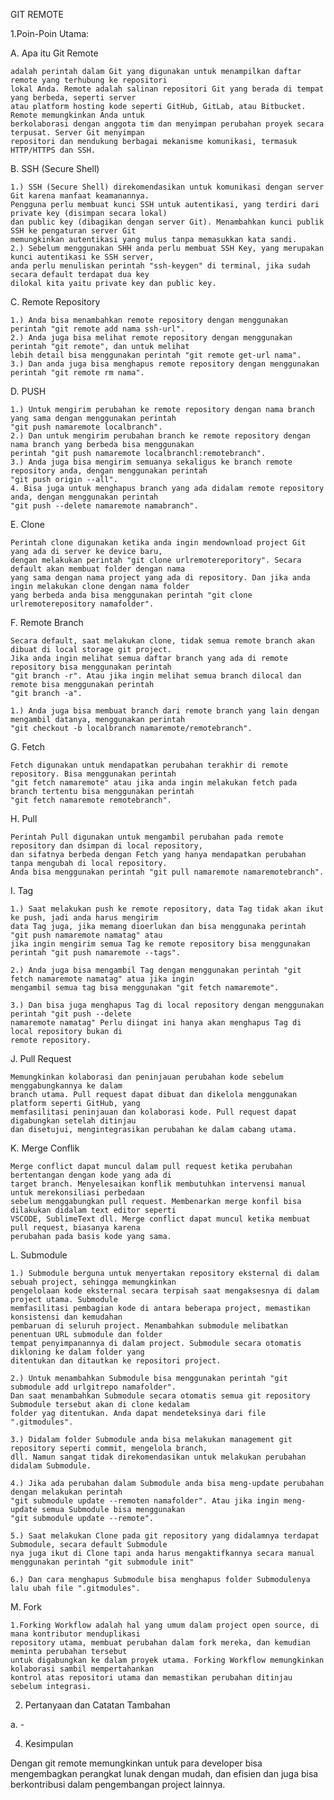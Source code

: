 GIT REMOTE

1.Poin-Poin Utama:

A. Apa itu Git Remote

    adalah perintah dalam Git yang digunakan untuk menampilkan daftar remote yang terhubung ke repositori 
    lokal Anda. Remote adalah salinan repositori Git yang berada di tempat yang berbeda, seperti server 
    atau platform hosting kode seperti GitHub, GitLab, atau Bitbucket. Remote memungkinkan Anda untuk 
    berkolaborasi dengan anggota tim dan menyimpan perubahan proyek secara terpusat. Server Git menyimpan 
    repositori dan mendukung berbagai mekanisme komunikasi, termasuk HTTP/HTTPS dan SSH.

B. SSH (Secure Shell)

    1.) SSH (Secure Shell) direkomendasikan untuk komunikasi dengan server Git karena manfaat keamanannya. 
    Pengguna perlu membuat kunci SSH untuk autentikasi, yang terdiri dari private key (disimpan secara lokal) 
    dan public key (dibagikan dengan server Git). Menambahkan kunci publik SSH ke pengaturan server Git 
    memungkinkan autentikasi yang mulus tanpa memasukkan kata sandi. 
    2.) Sebelum menggunakan SHH anda perlu membuat SSH Key, yang merupakan kunci autentikasi ke SSH server,
    anda perlu menuliskan perintah "ssh-keygen" di terminal, jika sudah secara default terdapat dua key
    dilokal kita yaitu private key dan public key.
    
C. Remote Repository

    1.) Anda bisa menambahkan remote repository dengan menggunakan perintah "git remote add nama ssh-url".
    2.) Anda juga bisa melihat remote repository dengan menggunakan perintah "git remote", dan untuk melihat 
    lebih detail bisa menggunakan perintah "git remote get-url nama".
    3.) Dan anda juga bisa menghapus remote repository dengan menggunakan perintah "git remote rm nama".
    
D. PUSH

    1.) Untuk mengirim perubahan ke remote repository dengan nama branch yang sama dengan menggunakan perintah
    "git push namaremote localbranch".
    2.) Dan untuk mengirim perubahan branch ke remote repository dengan nama branch yang berbeda bisa menggunakan 
    perintah "git push namaremote localbranchl:remotebranch".
    3.) Anda juga bisa mengirim semuanya sekaligus ke branch remote repository anda, dengan menggunakan perintah
    "git push origin --all".
    4. Bisa juga untuk menghapus branch yang ada didalam remote repository anda, dengan menggunakan perintah 
    "git push --delete namaremote namabranch".
    
E. Clone

    Perintah clone digunakan ketika anda ingin mendownload project Git yang ada di server ke device baru,
    dengan melakukan perintah "git clone urlremotereporitory". Secara default akan membuat folder dengan nama
    yang sama dengan nama project yang ada di repository. Dan jika anda ingin melakukan clone dengan nama folder 
    yang berbeda anda bisa menggunakan perintah "git clone urlremoterepository namafolder".
    
F. Remote Branch

    Secara default, saat melakukan clone, tidak semua remote branch akan dibuat di local storage git project.
    Jika anda ingin melihat semua daftar branch yang ada di remote repository bisa menggunakan perintah
    "git branch -r". Atau jika ingin melihat semua branch dilocal dan remote bisa menggunakan perintah
    "git branch -a".
    
    1.) Anda juga bisa membuat branch dari remote branch yang lain dengan mengambil datanya, menggunakan perintah 
    "git checkout -b localbranch namaremote/remotebranch".
    
G. Fetch 

    Fetch digunakan untuk mendapatkan perubahan terakhir di remote repository. Bisa menggunakan perintah
    "git fetch namaremote" atau jika anda ingin melakukan fetch pada branch tertentu bisa menggunakan perintah
    "git fetch namaremote remotebranch".
    
H. Pull

    Perintah Pull digunakan untuk mengambil perubahan pada remote repository dan dsimpan di local repository,
    dan sifatnya berbeda dengan Fetch yang hanya mendapatkan perubahan tanpa mengubah di local repository.
    Anda bisa menggunakan perintah "git pull namaremote namaremotebranch".
    
I. Tag 

    1.) Saat melakukan push ke remote repository, data Tag tidak akan ikut ke push, jadi anda harus mengirim
    data Tag juga, jika memang dioerlukan dan bisa menggunaka perintah "git push namaremote namatag" atau 
    jika ingin mengirim semua Tag ke remote repository bisa menggunakan perintah "git push namaremote --tags".
    
    2.) Anda juga bisa mengambil Tag dengan menggunakan perintah "git fetch namaremote namatag" atua jika ingin
    mengambil semua tag bisa menggunakan "git fetch namaremote".
    
    3.) Dan bisa juga menghapus Tag di local repository dengan menggunakan perintah "git push --delete
    namaremote namatag" Perlu diingat ini hanya akan menghapus Tag di local repository bukan di
    remote repository.
    
J. Pull Request

    Memungkinkan kolaborasi dan peninjauan perubahan kode sebelum menggabungkannya ke dalam 
    branch utama. Pull request dapat dibuat dan dikelola menggunakan platform seperti GitHub, yang 
    memfasilitasi peninjauan dan kolaborasi kode. Pull request dapat digabungkan setelah ditinjau 
    dan disetujui, mengintegrasikan perubahan ke dalam cabang utama. 
    
K. Merge Conflik

    Merge conflict dapat muncul dalam pull request ketika perubahan bertentangan dengan kode yang ada di 
    target branch. Menyelesaikan konflik membutuhkan intervensi manual untuk merekonsiliasi perbedaan 
    sebelum menggabungkan pull request. Membenarkan merge konfil bisa dilakukan didalam text editor seperti
    VSCODE, SublimeText dll. Merge conflict dapat muncul ketika membuat pull request, biasanya karena
    perubahan pada basis kode yang sama.

    
L. Submodule

    1.) Submodule berguna untuk menyertakan repository eksternal di dalam sebuah project, sehingga memungkinkan
    pengelolaan kode eksternal secara terpisah saat mengaksesnya di dalam project utama. Submodule
    memfasilitasi pembagian kode di antara beberapa project, memastikan konsistensi dan kemudahan 
    pembaruan di seluruh project. Menambahkan submodule melibatkan penentuan URL submodule dan folder
    tempat penyimpanannya di dalam project. Submodule secara otomatis dikloning ke dalam folder yang 
    ditentukan dan ditautkan ke repositori project.
    
    2.) Untuk menambahkan Submodule bisa menggunakan perintah "git submodule add urlgitrepo namafolder". 
    Dan saat menambahkan Submodule secara otomatis semua git repository Submodule tersebut akan di clone kedalam 
    folder yag ditentukan. Anda dapat mendeteksinya dari file ".gitmodules".
    
    3.) Didalam folder Submodule anda bisa melakukan management git repository seperti commit, mengelola branch,
    dll. Namun sangat tidak direkomendasikan untuk melakukan perubahan didalam Submodule.
    
    4.) Jika ada perubahan dalam Submodule anda bisa meng-update perubahan dengan melakukan perintah 
    "git submodule update --remoten namafolder". Atau jika ingin meng-update semua Submodule bisa menggunakan
    "git submodule update --remote".
    
    5.) Saat melakukan Clone pada git repository yang didalamnya terdapat Submodule, secara default Submodule 
    nya juga ikut di Clone tapi anda harus mengaktifkannya secara manual menggunakan perintah "git submodule init"
    
    6.) Dan cara menghapus Submodule bisa menghapus folder Submodulenya lalu ubah file ".gitmodules".
    
M. Fork

    1.Forking Workflow adalah hal yang umum dalam project open source, di mana kontributor menduplikasi 
    repository utama, membuat perubahan dalam fork mereka, dan kemudian meminta perubahan tersebut 
    untuk digabungkan ke dalam proyek utama. Forking Workflow memungkinkan kolaborasi sambil mempertahankan 
    kontrol atas repositori utama dan memastikan perubahan ditinjau sebelum integrasi.
    
2. Pertanyaan dan Catatan Tambahan
   
a. -

4. Kesimpulan
   
Dengan git remote memungkinkan untuk para developer bisa mengembagkan perangkat lunak dengan mudah, dan
efisien dan juga bisa berkontribusi dalam pengembangan project lainnya.

